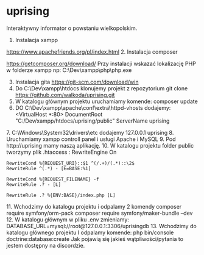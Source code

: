 # uprising
Interaktywny informator o powstaniu wielkopolskim.

1.	Instalacja xampp

https://www.apachefriends.org/pl/index.html
2.	Instalacja composer

https://getcomposer.org/download/
Przy instalacji wskazać lokalizację PHP w folderze xampp np: C:\Dev\xampp\php\php.exe

3.	Instalacja gita 
https://git-scm.com/download/win
4.	Do C:\Dev\xampp\htdocs klonujemy projekt z repozytorium
git clone https://github.com/walkoda/uprising.git
5.	W katalogu głównym projektu uruchamiamy komende:
composer update
6.	DO C:\Dev\xampp\apache\conf\extra\httpd-vhosts dodajemy:
<VirtualHost *:80>
    DocumentRoot "C:/Dev/xampp/htdocs/uprising/public"
    ServerName uprising
</VirtualHost>
7.	C:\Windows\System32\drivers\etc dodajemy 127.0.0.1 uprising
8.	Uruchamiamy xampp controll panel i usługi Apache i MySQL
9.	Pod http://uprising mamy naszą aplikację.
10.	W katalogu projektu folder public tworzymy plik .htaccess :
<IfModule mod_rewrite.c>
    RewriteEngine On

    RewriteCond %{REQUEST_URI}::$1 ^(/.+)/(.*)::\2$
    RewriteRule ^(.*) - [E=BASE:%1]

    RewriteCond %{REQUEST_FILENAME} -f
    RewriteRule .? - [L]

    RewriteRule .? %{ENV:BASE}/index.php [L]
</IfModule>
11.	Wchodzimy do katalogu projektu i odpalamy 2 komendy
composer require symfony/orm-pack
 composer require symfony/maker-bundle –dev
12.	W katalogu głównym w pliku .env zmieniamy:
DATABASE_URL=mysql://root@127.0.0.1:3306/uprisingdb
13.	Wchodzimy do katalogu głównego projektu I odpalamy komende:
php bin/console doctrine:database:create
Jak pojawią się jakieś wątpliwości/pytania to jestem dostępny na discordzie.
